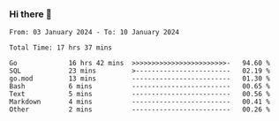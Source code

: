 ### Hi there 👋

<!--
**zhumeme/zhumeme** is a ✨ _special_ ✨ repository because its `README.md` (this file) appears on your GitHub profile.

Here are some ideas to get you started:

- 🔭 I’m currently working on ...
- 🌱 I’m currently learning ...
- 👯 I’m looking to collaborate on ...
- 🤔 I’m looking for help with ...
- 💬 Ask me about ...
- 📫 How to reach me: ...
- 😄 Pronouns: ...
- ⚡ Fun fact: ...
-->

<!--START_SECTION:waka-->

```all_time
From: 03 January 2024 - To: 10 January 2024

Total Time: 17 hrs 37 mins

Go             16 hrs 42 mins  >>>>>>>>>>>>>>>>>>>>>>>>-   94.60 %
SQL            23 mins         >------------------------   02.19 %
go.mod         13 mins         -------------------------   01.30 %
Bash           6 mins          -------------------------   00.65 %
Text           5 mins          -------------------------   00.56 %
Markdown       4 mins          -------------------------   00.41 %
Other          2 mins          -------------------------   00.26 %
```

<!--END_SECTION:waka-->
